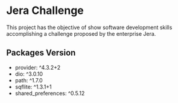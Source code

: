 # Jera Challenge

This project has the objective of show software development skills accomplishing a challenge proposed by the enterprise Jera.

## Packages Version

- provider: ^4.3.2+2
- dio: ^3.0.10
- path: ^1.7.0
- sqflite: ^1.3.1+1
- shared_preferences: ^0.5.12